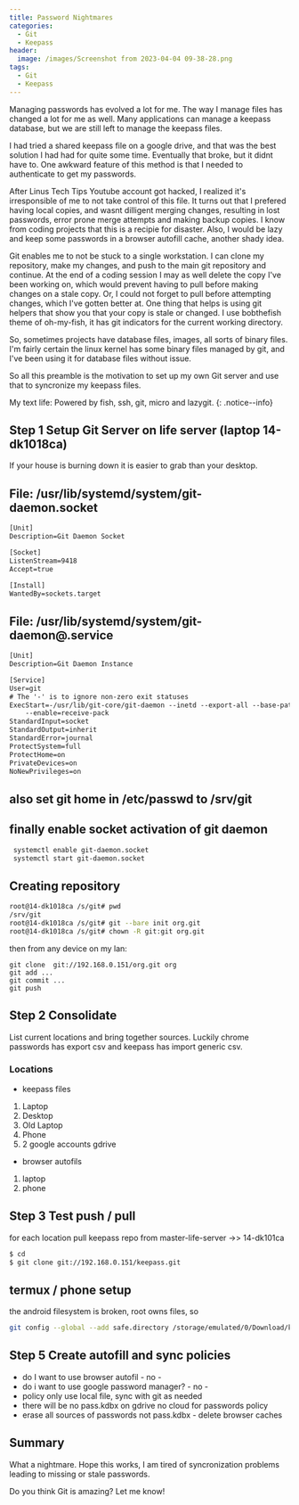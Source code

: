 ```yaml
---
title: Password Nightmares
categories:
  - Git
  - Keepass
header:
  image: /images/Screenshot from 2023-04-04 09-38-28.png
tags:
  - Git
  - Keepass
---
```




Managing  passwords has evolved a lot for me. The way I manage files has changed
a lot for me as well. Many applications can manage a keepass database, but we
are still left to manage the keepass files.

I had tried a shared keepass file on a google drive, and that was the best
solution I had had for quite some time. Eventually that broke, but it didnt have
to. One awkward feature of this method is that I needed to authenticate to get
my passwords. 

After Linus Tech Tips Youtube account got hacked, I realized it's irresponsible
of me to not take control of this file. It turns out that I prefered having
local copies, and wasnt dilligent merging changes, resulting in lost passwords,
error prone merge attempts and making backup copies. I know from coding projects
that this is a recipie for disaster. Also, I would be lazy and keep some
passwords in a browser autofill cache, another shady idea. 

Git enables me to not be stuck to a single workstation. I can clone my
repository, make my changes, and push to the main git repository and continue.
At the end of a coding session I may as well delete the copy I've been working
on, which would prevent having to pull before making changes on a stale copy.
Or, I could not forget to pull before attempting changes, which I've gotten
better at. One thing that helps is using git helpers that show you that your
copy is stale or changed. I use bobthefish theme of oh-my-fish, it has git
indicators for the current working directory. 

So, sometimes projects have database files, images, all sorts of binary files.
I'm fairly certain the linux kernel has some binary files managed by git, and
I've been using it for database files without issue.

So all this preamble is the motivation to set up my own Git server and use that
to syncronize my keepass files.

My text life: Powered by fish, ssh, git, micro and lazygit.
{: .notice--info}


## Step 1 Setup Git Server on life server (laptop 14-dk1018ca)

If your house is burning down it is easier to grab than your desktop.

## File: /usr/lib/systemd/system/git-daemon.socket
```txt
[Unit]
Description=Git Daemon Socket

[Socket]
ListenStream=9418
Accept=true

[Install]
WantedBy=sockets.target
```

## File: /usr/lib/systemd/system/git-daemon@.service
```txt
[Unit]
Description=Git Daemon Instance

[Service]
User=git
# The '-' is to ignore non-zero exit statuses
ExecStart=-/usr/lib/git-core/git-daemon --inetd --export-all --base-path=/srv/git \
	--enable=receive-pack
StandardInput=socket
StandardOutput=inherit
StandardError=journal
ProtectSystem=full
ProtectHome=on
PrivateDevices=on
NoNewPrivileges=on
```

## also set git home in /etc/passwd to /srv/git

## finally enable socket activation of git daemon
```sh
 systemctl enable git-daemon.socket
 systemctl start git-daemon.socket
``` 

## Creating repository
```sh
root@14-dk1018ca /s/git# pwd
/srv/git
root@14-dk1018ca /s/git# git --bare init org.git
root@14-dk1018ca /s/git# chown -R git:git org.git
```

then from any device on my lan:
```
git clone  git://192.168.0.151/org.git org
git add ...
git commit ...
git push 
```

## Step 2 Consolidate

List current locations and bring together sources.
Luckily chrome passwords has export csv and keepass has import generic csv.

### Locations

- keepass files
1. Laptop
2. Desktop
3. Old Laptop
4. Phone
5. 2 google accounts gdrive
- browser autofils
1. laptop
2. phone

## Step 3 Test push / pull

for each location pull keepass repo from master-life-server ->> 14-dk101ca

```sh
$ cd
$ git clone git://192.168.0.151/keepass.git
```

## termux / phone setup
the android filesystem is broken, root owns files, so 
```sh
git config --global --add safe.directory /storage/emulated/0/Download/keepass
```

## Step 5 Create autofill and sync policies

- do I want to use browser autofil - no - 
- do i want to use google password manager? - no - 
- policy only use local file, sync with git as needed
- there will be no pass.kdbx on gdrive no cloud for passwords policy
- erase all sources of passwords not pass.kdbx - delete browser caches

## Summary

What a nightmare. Hope this works, I am tired of syncronization problems leading
to missing or stale passwords.

Do you think Git is amazing? Let me know!
